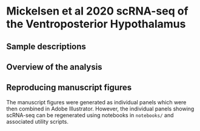 # Mickelsen et al 2020 scRNA-seq of the Ventroposterior Hypothalamus

## Sample descriptions

## Overview of the analysis

## Reproducing manuscript figures

The manuscript figures were generated as individual panels which were then
combined in Adobe Illustrator.  However, the individual panels showing scRNA-seq
can be regenerated using notebooks in `notebooks/` and associated utility
scripts.
